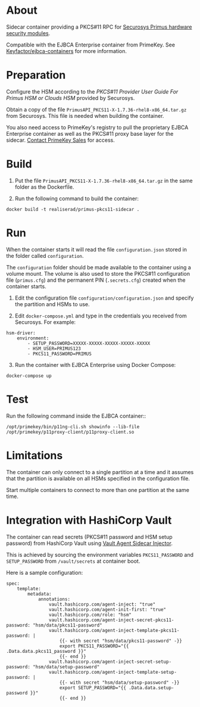 About
=====

Sidecar container providing a PKCS#11 RPC for [Securosys Primus hardware security modules](https://www.securosys.com/en/products/primus-hardware-security-modules-hsm).

Compatible with the EJBCA Enterprise container from PrimeKey. See [Keyfactor/ejbca-containers](https://github.com/Keyfactor/ejbca-containers) for more information.

Preparation
===========

Configure the HSM according to the *PKCS#11 Provider User Guide For Primus HSM or Clouds HSM* provided by Securosys.

Obtain a copy of the file ``PrimusAPI_PKCS11-X-1.7.36-rhel8-x86_64.tar.gz`` from Securosys. This file is needed when building the container.

You also need access to PrimeKey's registry to pull the proprietary EJBCA Enterprise container as well as the PKCS#11 proxy base layer for the sidecar. [Contact PrimeKey Sales](https://www.primekey.com/products/ejbca-enterprise/#Contact) for access.

Build
=====

1. Put the file ``PrimusAPI_PKCS11-X-1.7.36-rhel8-x86_64.tar.gz`` in the same folder as the Dockerfile.

2. Run the following command to build the container:
```
docker build -t realiserad/primus-pkcs11-sidecar .
```

Run
===

When the container starts it will read the file ``configuration.json`` stored in the folder called ``configuration``. 

The ``configuration`` folder should be made available to the container using a volume mount. The volume is also used to store the PKCS#11 configuration file (``primus.cfg``) and the permanent PIN (``.secrets.cfg``) created when the container starts.

1. Edit the configuration file ``configuration/configuration.json`` and specify the partition and HSMs to use.

2. Edit ``docker-compose.yml`` and type in the credentials you received from Securosys. For example:
```
hsm-driver:
    environment:
        - SETUP_PASSWORD=XXXXX-XXXXX-XXXXX-XXXXX-XXXXX
        - HSM_USER=PRIMUS123
        - PKCS11_PASSWORD=PRIMUS
```

3. Run the container with EJBCA Enterprise using Docker Compose:
```
docker-compose up
```

Test
====

Run the following command inside the EJBCA container::
```
/opt/primekey/bin/p11ng-cli.sh showinfo --lib-file /opt/primekey/p11proxy-client/p11proxy-client.so
```

Limitations
===========

The container can only connect to a single partition at a time and it assumes that the partition is available on all HSMs specified in the configuration file.

Start multiple containers to connect to more than one partition at the same time.

Integration with HashiCorp Vault
================================

The container can read secrets (PKCS#11 password and HSM setup password) from HashiCorp Vault using [Vault Agent Sidecar Injector](https://github.com/hashicorp/vault-k8s).

This is achieved by sourcing the environment variables ``PKCS11_PASSWORD`` and ``SETUP_PASSWORD`` from ``/vault/secrets`` at container boot.

Here is a sample configuration:
```
spec:
    template:
        metadata:
            annotations:
                vault.hashicorp.com/agent-inject: "true"
                vault.hashicorp.com/agent-init-first: "true"
                vault.hashicorp.com/role: "hsm"
                vault.hashicorp.com/agent-inject-secret-pkcs11-password: "hsm/data/pkcs11-password"
                vault.hashicorp.com/agent-inject-template-pkcs11-password: |
                    {{- with secret "hsm/data/pkcs11-password" -}}
                    export PKCS11_PASSWORD="{{ .Data.data.pkcs11_password }}"
                    {{- end }}
                vault.hashicorp.com/agent-inject-secret-setup-password: "hsm/data/setup-password"
                vault.hashicorp.com/agent-inject-template-setup-password: |
                    {{- with secret "hsm/data/setup-password" -}}
                    export SETUP_PASSWORD="{{ .Data.data.setup-password }}"
                    {{- end }}
```
